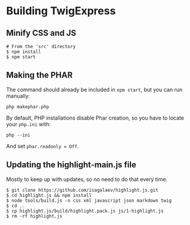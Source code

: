 Building TwigExpress
====================

## Minify CSS and JS

```
# From the 'src' directory
$ npm install
$ npm start
```

## Making the PHAR

The command should already be included in `npm start`, but you can run manually:

```
php makephar.php
```

By default, PHP installations disable Phar creation, so you have to locate your `php.ini` with:

```
php --ini
```

And set `phar.readonly = Off`.

## Updating the highlight-main.js file

Mostly to keep up with updates, so no need to do that every time.

```
$ git clone https://github.com/isagalaev/highlight.js.git
$ cd highlight.js && npm install
$ node tools/build.js -n css xml javascript json markdown twig
$ cd ..
$ cp highlight.js/build/highlight.pack.js js/1-highlight.js
$ rm -rf highlight.js
```
